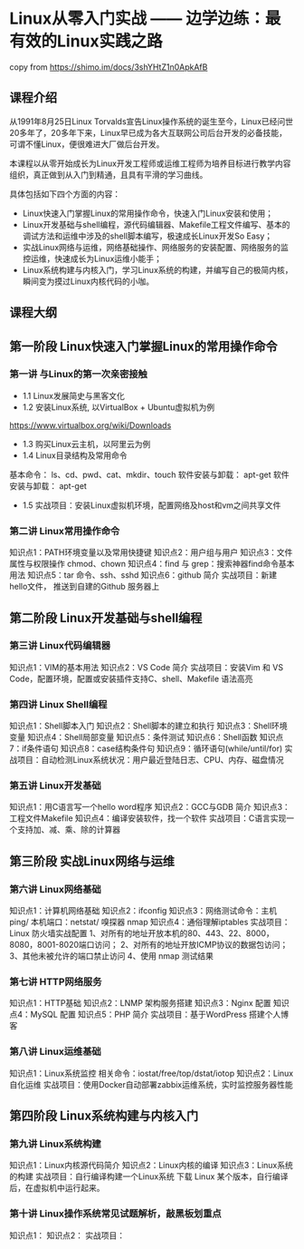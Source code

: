 # Linux从零入门实战 —— 边学边练：最有效的Linux实践之路

copy from https://shimo.im/docs/3shYHtZ1n0ApkAfB

## 课程介绍
从1991年8月25日Linux Torvalds宣告Linux操作系统的诞生至今，Linux已经问世20多年了，20多年下来，Linux早已成为各大互联网公司后台开发的必备技能，可谓不懂Linux，便很难进大厂做后台开发。

本课程以从零开始成长为Linux开发工程师或运维工程师为培养目标进行教学内容组织，真正做到从入门到精通，且具有平滑的学习曲线。

具体包括如下四个方面的内容：
* Linux快速入门掌握Linux的常用操作命令，快速入门Linux安装和使用；
* Linux开发基础与shell编程，源代码编辑器、Makefile工程文件编写、基本的调试方法和运维中涉及的shell脚本编写，极速成长Linux开发So Easy；
* 实战Linux网络与运维，网络基础操作、网络服务的安装配置、网络服务的监控运维，快速成长为Linux运维小能手；
* Linux系统构建与内核入门，学习Linux系统的构建，并编写自己的极简内核，瞬间变为摸过Linux内核代码的小咖。

## 课程大纲

## 第一阶段 Linux快速入门掌握Linux的常用操作命令 
### 第一讲 与Linux的第一次亲密接触
* 1.1 Linux发展简史与黑客文化
* 1.2 安装Linux系统, 以VirtualBox + Ubuntu虚拟机为例

https://www.virtualbox.org/wiki/Downloads

* 1.3 购买Linux云主机，以阿里云为例
* 1.4 Linux目录结构及常用命令

基本命令： ls、cd、pwd、cat、mkdir、touch 软件安装与卸载： apt-get
软件安装与卸载： apt-get

* 1.5 实战项目：安装Linux虚拟机环境，配置网络及host和vm之间共享文件


### 第二讲 Linux常用操作命令
知识点1：PATH环境变量以及常用快捷键
知识点2：用户组与用户 
知识点3：文件属性与权限操作 chmod、chown
知识点4：find 与 grep：搜索神器find命令基本用法
知识点5：tar 命令、ssh、sshd
知识点6：github 简介
实战项目：新建hello文件， 推送到自建的Github 服务器上


## 第二阶段 Linux开发基础与shell编程
### 第三讲 Linux代码编辑器
知识点1：VIM的基本用法
知识点2：VS Code 简介
实战项目：安装Vim 和 VS Code，配置环境，配置或安装插件支持C、shell、Makefile 语法高亮

### 第四讲 Linux Shell编程
知识点1：Shell脚本入门
知识点2：Shell脚本的建立和执行
知识点3：Shell环境变量
知识点4：Shell局部变量
知识点5：条件测试
知识点6：Shell函数
知识点7：if条件语句
知识点8：case结构条件句
知识点9：循环语句(while/until/for)
实战项目：自动检测Linux系统状况：用户最近登陆日志、CPU、内存、磁盘情况

### 第五讲 Linux开发基础
知识点1：用C语言写一个hello word程序
知识点2：GCC与GDB 简介
知识点3：工程文件Makefile
知识点4：编译安装软件，找一个软件
实战项目：C语言实现一个支持加、减、乘、除的计算器  


## 第三阶段 实战Linux网络与运维
### 第六讲 Linux网络基础
知识点1：计算机网络基础
知识点2：ifconfig
知识点3：网络测试命令：主机 ping/ 本机端口：netstat/ 嗅探器 nmap
知识点4：通俗理解iptables
实战项目：Linux 防火墙实战配置
1、对所有的地址开放本机的80、443、22、8000，8080，8001-8020端口访问；
2、对所有的地址开放ICMP协议的数据包访问；
3、其他未被允许的端口禁止访问
4、使用 nmap 测试结果


### 第七讲 HTTP网络服务
知识点1：HTTP基础
知识点2：LNMP 架构服务搭建
知识点3：Nginx 配置
知识点4：MySQL 配置
知识点5：PHP 简介
实战项目：基于WordPress 搭建个人博客


### 第八讲 Linux运维基础
知识点1：Linux系统监控 相关命令：iostat/free/top/dstat/iotop
知识点2：Linux自化运维
实战项目：使用Docker自动部署zabbix运维系统，实时监控服务器性能

## 第四阶段 Linux系统构建与内核入门
### 第九讲 Linux系统构建
知识点1：Linux内核源代码简介
知识点2：Linux内核的编译
知识点3：Linux系统的构建
实战项目：自行编译构建一个Linux系统
下载 Linux 某个版本，自行编译后，在虚拟机中运行起来。


### 第十讲 Linux操作系统常见试题解析，敲黑板划重点
知识点1：
知识点2：
实战项目：
